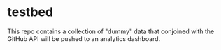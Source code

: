 # testbed
This repo contains a collection of "dummy" data that conjoined with the GitHub API will be pushed to an analytics dashboard.

